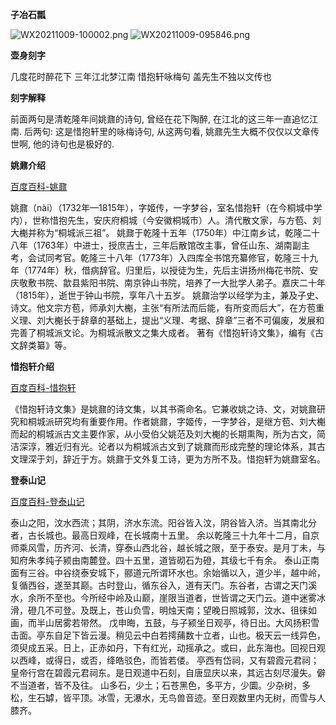**子冶石瓢**

![WX20211009-100002.png](/assets/ziyeshipiao-01.assets/WX20211009-100002.png)
![WX20211009-095846.png](/assets/ziyeshipiao-01.assets/WX20211009-095846.png)


**壶身刻字**

几度花时醉花下
三年江北梦江南
惜抱轩咏梅句
盖先生不独以文传也

**刻字解释**

前面两句是清乾隆年间姚鼐的诗句, 曾经在花下陶醉, 在江北的这三年一直追忆江南.
后两句: 这是惜抱轩里的咏梅诗句, 从这两句看, 姚鼐先生大概不仅仅以文章传世啊, 他的诗句也是极好的.


**姚鼐介绍**

[百度百科-姚鼐](https://baike.baidu.com/item/%E5%A7%9A%E9%BC%90/381326)

姚鼐（nài）（1732年—1815年），字姬传，一字梦谷，室名惜抱轩（在今桐城中学内），世称惜抱先生，安庆府桐城（今安徽桐城市）人。清代散文家，与方苞、刘大櫆并称为“桐城派三祖”。 
姚鼐于乾隆十五年（1750年）中江南乡试，乾隆二十八年（1763年）中进士，授庶吉士，三年后散馆改主事，曾任山东、湖南副主考，会试同考官。乾隆三十八年（1773年）入四库全书馆充纂修官，乾隆三十九年（1774年）秋，借病辞官。归里后，以授徒为生，先后主讲扬州梅花书院、安庆敬敷书院、歙县紫阳书院、南京钟山书院，培养了一大批学人弟子。嘉庆二十年（1815年），逝世于钟山书院，享年八十五岁。 
姚鼐治学以经学为主，兼及子史、诗文。他文宗方苞，师承刘大櫆，主张“有所法而后能，有所变而后大”，在方苞重义理、刘大櫆长于辞章的基础上，提出“义理、考据、辞章”三者不可偏废，发展和完善了桐城派文论。为桐城派散文之集大成者。 著有《惜抱轩诗文集》，编有《古文辞类纂》等。

**惜抱轩介绍**

[百度百科-惜抱轩](https://baike.baidu.com/item/%E6%83%9C%E6%8A%B1%E8%BD%A9%E8%AF%97%E6%96%87%E9%9B%86/3429969)

《惜抱轩诗文集》是姚鼐的诗文集，以其书斋命名。它兼收姚之诗、文，对姚鼐研究和桐城派研究均有重要作用。作者姚鼐，字姬传，一字梦谷，是继方苞、刘大櫆而起的桐城派古文主要作家，从小受伯父姚范及刘大櫆的长期熏陶，所为古文，简洁深淳，雅近归有光。论者以为桐城派古文到了姚鼐而形成完整的理论体系，其古文理深于刘，辞近于方。姚鼐于文外复工诗，更为方所不及。惜抱轩为姚鼐室名。

**登泰山记**

[百度百科-登泰山记](https://baike.baidu.com/item/%E7%99%BB%E6%B3%B0%E5%B1%B1%E8%AE%B0)

泰山之阳，汶水西流；其阴，济水东流。阳谷皆入汶，阴谷皆入济。当其南北分者，古长城也。最高日观峰，在长城南十五里。
余以乾隆三十九年十二月，自京师乘风雪，历齐河、长清，穿泰山西北谷，越长城之限，至于泰安。是月丁未，与知府朱孝纯子颍由南麓登。四十五里，道皆砌石为磴，其级七千有余。
泰山正南面有三谷。中谷绕泰安城下，郦道元所谓环水也。余始循以入，道少半，越中岭，复循西谷，遂至其巅。古时登山，循东谷入，道有天门。东谷者，古谓之天门溪水，余所不至也。今所经中岭及山巅，崖限当道者，世皆谓之天门云。道中迷雾冰滑，磴几不可登。及既上，苍山负雪，明烛天南；望晚日照城郭，汶水、徂徕如画，而半山居雾若带然。
戊申晦，五鼓，与子颍坐日观亭，待日出。大风扬积雪击面。亭东自足下皆云漫。稍见云中白若摴蒱数十立者，山也。极天云一线异色，须臾成五采。日上，正赤如丹，下有红光，动摇承之。或曰，此东海也。回视日观以西峰，或得日，或否，绛皓驳色，而皆若偻。
亭西有岱祠，又有碧霞元君祠；皇帝行宫在碧霞元君祠东。是日观道中石刻，自唐显庆以来，其远古刻尽漫失。僻不当道者，皆不及往。
山多石，少土；石苍黑色，多平方，少圜。少杂树，多松，生石罅，皆平顶。冰雪，无瀑水，无鸟兽音迹。至日观数里内无树，而雪与人膝齐。
